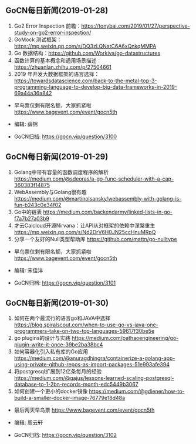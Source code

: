 ## GoCN每日新闻(2019-01-28)

1. Go2 Error Inspection 前瞻：https://tonybai.com/2019/01/27/perspective-study-on-go2-error-inspection/
2. GoMock 测试框架：https://mp.weixin.qq.com/s/DQ3zLQNatC6A6xQnkqMMPA
3. Go 数据结构：https://github.com/Workiva/go-datastructures
4. 函数计算的基本概念和通用场景描述：https://zhuanlan.zhihu.com/p/27504661
5. 2019 年开发大数据框架的语言选择：https://towardsdatascience.com/back-to-the-metal-top-3-programming-language-to-develop-big-data-frameworks-in-2019-69a44a36a842

- 早鸟票仅剩有限名额，大家抓紧啦 https://www.bagevent.com/event/gocn5th

- 编辑: 薛锦
- GoCN归档: https://gocn.vip/question/3100

## GoCN每日新闻(2019-01-29)

1. Golang中带有容量的函数调度程序的解析 https://medium.com/@sdeoras/a-go-func-scheduler-with-a-cap-360383f14875
2. WebAssembly与Golang很有趣 https://medium.com/@martinolsansky/webassembly-with-golang-is-fun-b243c0e34f02
3. Go中的链表 https://medium.com/backendarmy/linked-lists-in-go-f7a7b27a03b9
4. 才云Caicloud开源Nirvana：让API从对框架的依赖中涅槃重生 https://mp.weixin.qq.com/s/Nd2DrV6H0JN25ccHnuMRpQ
5. 分享一个友好的Null类型帮助库 https://github.com/mattn/go-nulltype

- 早鸟票仅剩有限名额，大家抓紧啦 https://www.bagevent.com/event/gocn5th

- 编辑: 宋佳洋
- GoCN归档: https://gocn.vip/question/3101

## GoCN每日新闻(2019-01-30)

1. 如何在两个最流行的语言go和JAVA中选择 https://blog.spiralscout.com/when-to-use-go-vs-java-one-programmers-take-on-two-top-languages-59617f30be5e
2. go plugins的设计与实践 https://medium.com/pathaoengineering/go-plugin-write-it-once-39be2ba38bc4
3. 如何容器化引入私有库的Go应用 https://medium.com/@anuragdhingra/containerize-a-golang-app-using-private-github-repos-as-import-packages-51e993afe394
4. 将postgresql扩展到12亿条每月的经验 https://medium.com/@gajus/lessons-learned-scaling-postgresql-database-to-1-2bn-records-month-edc5449b3067
5. 如何创建一个更小的docker镜像 https://medium.com/@gdiener/how-to-build-a-smaller-docker-image-76779e18d48a

- 最后两天早鸟票 https://www.bagevent.com/event/gocn5th

- 编辑: 周云轩
- GoCN归档: https://gocn.vip/question/3102
